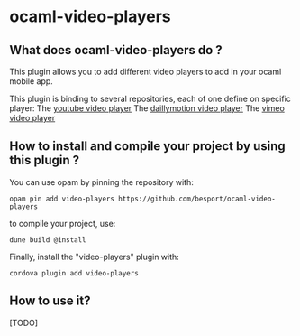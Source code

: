 # ocaml-video-players

## What does ocaml-video-players do ?

This plugin allows you to add different video players to add in your
ocaml mobile app.

This plugin is binding to several repositories, each of one define on
specific player:
The [youtube video player](https://github.com/feross/yt-player)
The [daillymotion video player](https://github.com/u-wave/react-dailymotion)
The [vimeo video player](https://github.com/vimeo/player.js)

## How to install and compile your project by using this plugin ?

You can use opam by pinning the repository with:
```Shell
opam pin add video-players https://github.com/besport/ocaml-video-players
```

to compile your project, use:
```Shell
dune build @install
```

Finally, install the "video-players" plugin with:
```Shell
cordova plugin add video-players
```


## How to use it?

[TODO]
